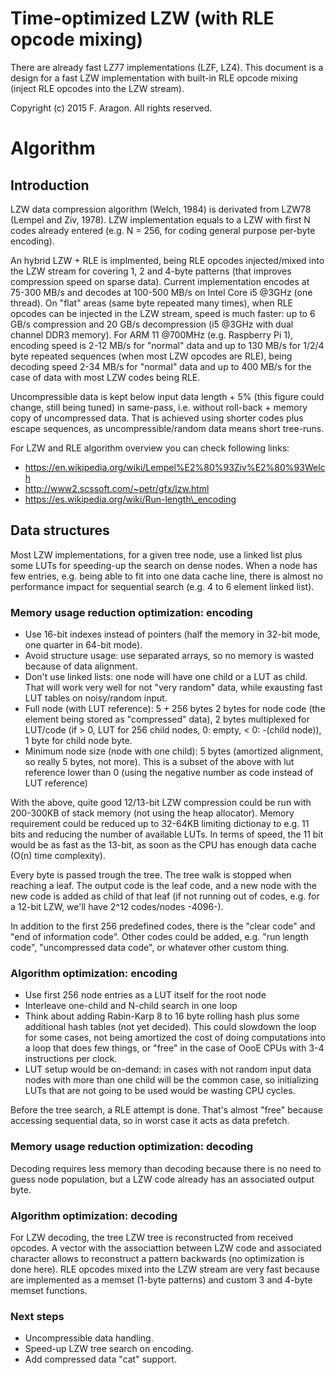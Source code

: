 # Time-optimized LZW (with RLE opcode mixing)

There are already fast LZ77 implementations (LZF, LZ4). This document is a design for a fast LZW implementation with built-in RLE opcode mixing (inject RLE opcodes into the LZW stream).

Copyright (c) 2015 F. Aragon. All rights reserved.

# Algorithm

## Introduction

LZW data compression algorithm (Welch, 1984) is derivated from LZW78 (Lempel and Ziv, 1978). LZW implementation equals to a LZW with first N codes already entered (e.g. N = 256, for coding general purpose per-byte encoding).

An hybrid LZW + RLE is implmented, being RLE opcodes injected/mixed into the LZW stream for covering 1, 2 and 4-byte patterns (that improves compression speed on sparse data). Current implementation encodes at 75-300 MB/s and decodes at 100-500 MB/s on Intel Core i5 @3GHz (one thread). On "flat" areas (same byte repeated many times), when RLE opcodes can be injected in the LZW stream, speed is much faster: up to 6 GB/s compression and 20 GB/s decompression (i5 @3GHz with dual channel DDR3 memory). For ARM 11 @700MHz (e.g. Raspberry Pi 1), encoding speed is 2-12 MB/s for "normal" data and up to 130 MB/s for 1/2/4 byte repeated sequences (when most LZW opcodes are RLE), being decoding speed 2-34 MB/s for "normal" data and up to 400 MB/s for the case of data with most LZW codes being RLE.

Uncompressible data is kept below input data length + 5% (this figure could change, still being tuned) in same-pass, i.e. without roll-back + memory copy of uncompressed data. That is achieved using shorter codes plus escape sequences, as uncompressible/random data means short tree-runs.

For LZW and RLE algorithm overview you can check following links:

- https://en.wikipedia.org/wiki/Lempel%E2%80%93Ziv%E2%80%93Welch
- http://www2.scssoft.com/~petr/gfx/lzw.html
- https://es.wikipedia.org/wiki/Run-length\_encoding

## Data structures

Most LZW implementations, for a given tree node, use a linked list plus some LUTs for speeding-up the search on dense nodes. When a node has few entries, e.g. being able to fit into one data cache line, there is almost no performance impact for sequential search (e.g. 4 to 6 element linked list).

### Memory usage reduction optimization: encoding

* Use 16-bit indexes instead of pointers (half the memory in 32-bit mode, one quarter in 64-bit mode).
* Avoid structure usage: use separated arrays, so no memory is wasted because of data alignment.
* Don't use linked lists: one node will have one child or a LUT as child. That will work very well for not "very random" data, while exausting fast LUT tables on noisy/random input. 
* Full node (with LUT reference): 5 + 256 bytes  2 bytes for node code (the element being stored as "compressed" data), 2 bytes multiplexed for LUT/code (if > 0, LUT for 256 child nodes, 0: empty, < 0: -(child node)), 1 byte for child node byte.
* Minimum node size (node with one child): 5 bytes (amortized alignment, so really 5 bytes, not more). This is a subset of the above with lut reference lower than 0 (using the negative number as code instead of LUT reference)

With the above, quite good 12/13-bit LZW compression could be run with 200-300KB of stack memory (not using the heap allocator). Memory requirement could be reduced up to 32-64KB limiting dictionay to e.g. 11 bits and reducing the number of available LUTs. In terms of speed, the 11 bit would be as fast as the 13-bit, as soon as the CPU has enough data cache (O(n) time complexity).

Every byte is passed trough the tree. The tree walk is stopped when reaching a leaf. The output code is the leaf code, and a new node with the new code is added as child of that leaf (if not running out of codes, e.g. for a 12-bit LZW, we'll have 2^12 codes/nodes -4096-).

In addition to the first 256 predefined codes, there is the "clear code" and "end of information code". Other codes could be added, e.g. "run length code", "uncompressed data code", or whatever other custom thing.

### Algorithm optimization: encoding

* Use first 256 node entries as a LUT itself for the root node
* Interleave one-child and N-child search in one loop
* Think about adding Rabin-Karp 8 to 16 byte rolling hash plus some additional hash tables (not yet decided). This could slowdown the loop for some cases, not being amortized the cost of doing computations into a loop that does few things, or "free" in the case of OooE CPUs with 3-4 instructions per clock.
* LUT setup would be on-demand: in cases with not random input data nodes with more than one child will be the common case, so initializing LUTs that are not going to be used would be wasting CPU cycles.

Before the tree search, a RLE attempt is done. That's almost "free" because accessing sequential data, so in worst case it acts as data prefetch.

### Memory usage reduction optimization: decoding

Decoding requires less memory than decoding because there is no need to guess node population, but a LZW code already has an associated output byte.

### Algorithm optimization: decoding

For LZW decoding, the tree LZW tree is reconstructed from received opcodes. A vector with the associattion between LZW code and associated character allows to reconstruct a pattern backwards (no optimization is done here). RLE opcodes mixed into the LZW stream are very fast because are implemented as a memset (1-byte patterns) and custom 3 and 4-byte memset functions.

### Next steps

- Uncompressible data handling.
- Speed-up LZW tree search on encoding.
- Add compressed data "cat" support.

